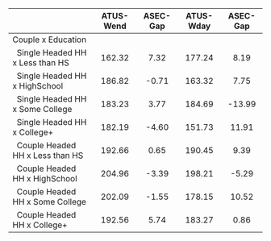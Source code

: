 
|                      |    ATUS-Wend |     ASEC-Gap |    ATUS-Wday |     ASEC-Gap |
| -------------------- | :----------: | :----------: | :----------: | :----------: |
| Couple x Education   |              |              |              |              |
| &nbsp;&nbsp;Single Headed HH x Less than HS |       162.32 |         7.32 |       177.24 |         8.19 |
| &nbsp;&nbsp;Single Headed HH x HighSchool |       186.82 |        -0.71 |       163.32 |         7.75 |
| &nbsp;&nbsp;Single Headed HH x Some College |       183.23 |         3.77 |       184.69 |       -13.99 |
| &nbsp;&nbsp;Single Headed HH x College+ |       182.19 |        -4.60 |       151.73 |        11.91 |
| &nbsp;&nbsp;Couple Headed HH x Less than HS |       192.66 |         0.65 |       190.45 |         9.39 |
| &nbsp;&nbsp;Couple Headed HH x HighSchool |       204.96 |        -3.39 |       198.21 |        -5.29 |
| &nbsp;&nbsp;Couple Headed HH x Some College |       202.09 |        -1.55 |       178.15 |        10.52 |
| &nbsp;&nbsp;Couple Headed HH x College+ |       192.56 |         5.74 |       183.27 |         0.86 |

